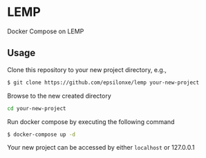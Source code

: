 # LEMP
Docker Compose on LEMP

## Usage
Clone this repository to your new project directory, e.g.,
```sh
$ git clone https://github.com/epsilonxe/lemp your-new-project
```
Browse to the new created directory
```sh
cd your-new-project
```
Run docker compose by executing the following command
```sh
$ docker-compose up -d
```
Your new project can be accessed by either ```localhost``` or 127.0.0.1
